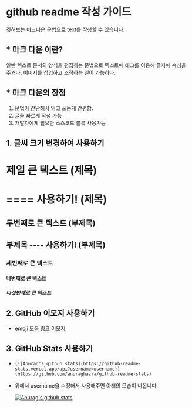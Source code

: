 # github readme 작성 가이드
깃허브는 마크다운 문법으로 text를 작성할 수 있습니다.



## * 마크 다운 이란?
일반 텍스트 문서의 양식을 편집하는 문법으로 텍스트에 태그를 이용해 글자에 속성을 주거나, 이미지를 삽입하고 조작하는 일이 가능하다.

## * 마크 다운의 장점
1. 문법이 간단해서 읽고 쓰는게 간편함.
2. 글을 빠르게 작성 가능
3. 개발자에게 필요한 소스코드 블록 사용가능

## 1. 글씨 크기 변경하여 사용하기


# 제일 큰 텍스트 (제목)

==== 사용하기! (제목)
===================



## 두번째로 큰 텍스트 (부제목)

부제목 ---- 사용하기! (부제목)
---------------------


### 세번째로 큰 텍스트

#### 네번째로 큰 텍스트

##### 다섯번째로 큰 텍스트


## 2.  GitHub 이모지 사용하기

- emoji 모음 링크 [이모지](https://gist.github.com/rxaviers/7360908)

## 3. GitHub Stats 사용하기

- `[![Anurag's github stats](https://github-readme-stats.vercel.app/api?username=username)](https://github.com/anuraghazra/github-readme-stats)`
- 위에서 username을 수정해서 사용해주면 아래의 모습이 나옵니다.

  [![Anurag's github stats](https://github-readme-stats.vercel.app/api?username=minKun2)](https://github.com/anuraghazra/github-readme-stats)


